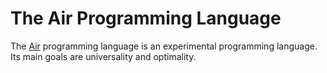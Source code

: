 # The Air Programming Language

The [Air](https://github.com/LambdaAlpha/airlang) programming language is an experimental programming language.
Its main goals are universality and optimality.

